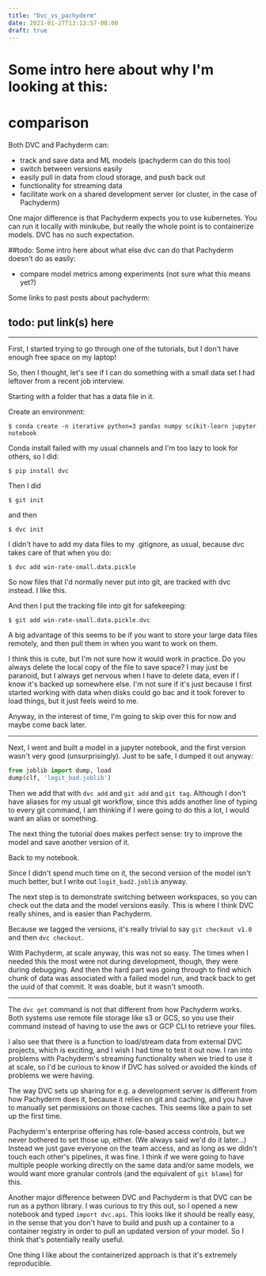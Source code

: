 ```yaml
---
title: "Dvc_vs_pachyderm"
date: 2021-01-27T13:13:57-08:00
draft: true
---
```


# Some intro here about why I'm looking at this:

# comparison

Both DVC and Pachyderm can:
- track and save data and ML models (pachyderm can do this too)
- switch between versions easily
- easily pull in data from cloud storage, and push back out
- functionality for streaming data
- facilitate work on a shared development server (or cluster, in the case of Pachyderm)

One major difference is that Pachyderm expects you to use kubernetes. You can run it locally with minikube, but 
really the whole point is to containerize models. DVC has no such expectation. 

##todo: Some intro here about what else dvc can do that Pachyderm doesn't do as easily:
- compare model metrics among experiments (not sure what this means yet?)


Some links to past posts about pachyderm:
## todo: put link(s) here

____

First, I started trying to go through one of the tutorials, but I don't have enough free space on my laptop!

So, then I thought, let's see if I can do something with a small data set I had leftover from a recent job interview. 

Starting with a folder that has a data file in it. 

Create an environment: 

`$ conda create -n iterative python=3 pandas numpy scikit-learn jupyter notebook`

Conda install failed with my usual channels and I'm too lazy to look for others, so I did:

`$ pip install dvc`

Then I did 

`$ git init`

and then 

`$ dvc init`

I didn't have to add my data files to my .gitignore, as usual, because dvc takes care of that when you do:

`$ dvc add win-rate-small.data.pickle`

So now files that I'd normally never put into git, are tracked with dvc instead. 
I like this. 

And then I put the tracking file into git for safekeeping:

`$ git add win-rate-small.data.pickle.dvc`

A big advantage of this seems to be if you want to store your large data files
remotely, and then pull them in when you want to work on them. 

I think this is cute, but I'm not sure how it would work in practice. Do you always delete the local copy of the file
to save space? I may just be paranoid, but I always get nervous when I have to delete data, even if I know it's 
backed up somewhere else. I'm not sure if it's just because I first started working with data when disks could go bac
and it took forever to load things, but it just feels weird to me. 

Anyway, in the interest of time, I'm going to skip over this for now and maybe come back later.

____

Next, I went and built a model in a jupyter notebook, and the first version wasn't very good (unsurprisingly). 
Just to be safe, I dumped it out anyway: 

```python
from joblib import dump, load
dump(clf, 'logit_bad.joblib') 
```

Then we add that with `dvc add` and `git add` and `git tag`. Although I don't have aliases for my usual 
git workflow, since this adds another line of typing to every git command, I am thinking if I were going to do this a lot, 
I would want an alias or something. 

The next thing the tutorial does makes perfect sense: try to improve the model and save another version of it. 

Back to my notebook. 

Since I didn't spend much time on it, the second version of the model isn't much better, but I write out `logit_bad2.joblib` anyway. 

The next step is to demonstrate switching between workspaces, so you can check out the data and the model 
versions easily. This is where I think DVC really shines, and is easier than Pachyderm. 

Because we tagged the versions, it's really trivial to say `git checkout v1.0` and then `dvc checkout`. 

With Pachyderm, at scale anyway, this was not so easy. The times when I needed this the most were not during development, 
though, they were during debugging. And then the hard part was going through to find which chunk of data was
associated with a failed model run, and track back to get the uuid of that commit. It was doable, but it wasn't smooth. 

----

The `dvc get` command is not that different from how Pachyderm works. Both systems use remote file storage like s3 or GCS, 
so you use their command instead of having to use the aws or GCP CLI to retrieve your files.

I also see that there is a function to load/stream data from external DVC projects, which is exciting, and I wish I had 
time to test it out now. I ran into problems with Pachyderm's streaming functionality when we tried to use it at scale, 
so I'd be curious to know if DVC has solved or avoided the kinds of problems we were having. 

The way DVC sets up sharing for e.g. a development server is different from how Pachyderm does it, because it 
relies on git and caching, and you have to manually set permissions on those caches. 
This seems like a pain to set up the first time. 

Pachyderm's enterprise offering has role-based access controls, but we never bothered to set those up, either. (We always said
we'd do it later...) Instead we just gave everyone on the team access, and as long as we didn't 
touch each other's pipelines, it was fine. 
I think if we were going to have multiple people working directly on the same data and/or same models, 
we would want more granular controls (and the equivalent of `git blame`) for this. 

Another major difference between DVC and Pachyderm is that DVC can be run as a python library. 
I was curious to try this out, so I opened a new notebook and typed `import dvc.api`. 
This looks like it should be really easy, in the sense that you don't have to build and push up a container to a container
registry in order to pull an updated version of your model. So I think that's potentially really useful. 

One thing I like about the containerized approach is that it's extremely reproducible. 







